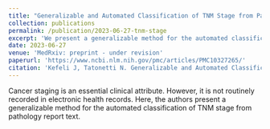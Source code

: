 ```yaml
---
title: "Generalizable and Automated Classification of TNM Stage from Pathology Reports with External Validation"
collection: publications
permalink: /publication/2023-06-27-tnm-stage
excerpt: 'We present a generalizable method for the automated classification of TNM stage from pathology report text'
date: 2023-06-27
venue: 'MedRxiv: preprint - under revision'
paperurl: 'https://www.ncbi.nlm.nih.gov/pmc/articles/PMC10327265/'
citation: 'Kefeli J, Tatonetti N. Generalizable and Automated Classification of TNM Stage from Pathology Reports with External Validation. medRxiv [Preprint]. 2023 Jun 27:2023.06.26.23291912. doi: 10.1101/2023.06.26.23291912. PMID: 37425701; PMCID: PMC10327265.'
---
```


Cancer staging is an essential clinical attribute. However, it is not routinely recorded in electronic health records. Here, the authors present a generalizable method for the automated classification of TNM stage from pathology report text. 
